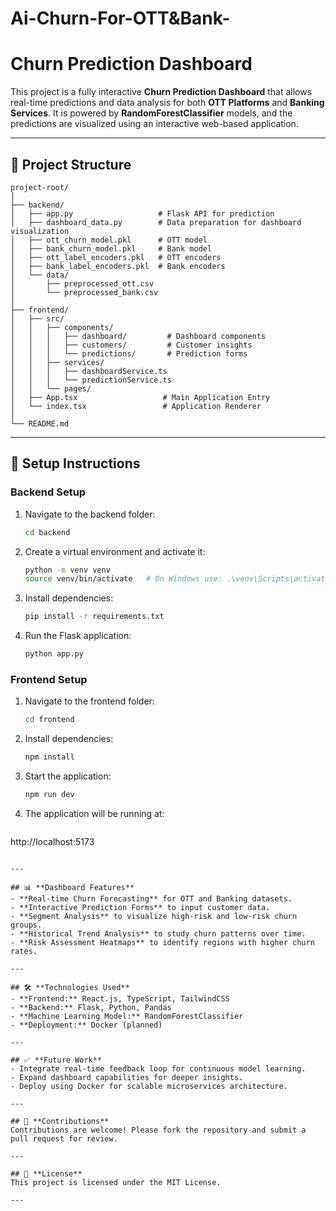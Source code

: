 # Ai-Churn-For-OTT&Bank-
# Churn Prediction Dashboard

This project is a fully interactive **Churn Prediction Dashboard** that allows real-time predictions and data analysis for both **OTT Platforms** and **Banking Services**. It is powered by **RandomForestClassifier** models, and the predictions are visualized using an interactive web-based application.

---

## 📌 **Project Structure**

```
project-root/
│
├── backend/
│   ├── app.py                   # Flask API for prediction
│   ├── dashboard_data.py        # Data preparation for dashboard visualization
│   ├── ott_churn_model.pkl      # OTT model
│   ├── bank_churn_model.pkl     # Bank model
│   ├── ott_label_encoders.pkl   # OTT encoders
│   ├── bank_label_encoders.pkl  # Bank encoders
│   └── data/
│       ├── preprocessed_ott.csv
│       └── preprocessed_bank.csv
│
├── frontend/
│   ├── src/
│   │   ├── components/
│   │   │   ├── dashboard/         # Dashboard components
│   │   │   ├── customers/         # Customer insights
│   │   │   └── predictions/       # Prediction forms
│   │   ├── services/
│   │   │   ├── dashboardService.ts
│   │   │   └── predictionService.ts
│   │   └── pages/
│   ├── App.tsx                   # Main Application Entry
│   └── index.tsx                 # Application Renderer
│
└── README.md
```

---

## 🚀 **Setup Instructions**

### **Backend Setup**
1. Navigate to the backend folder:
   ```bash
   cd backend
   ```
2. Create a virtual environment and activate it:
   ```bash
   python -m venv venv
   source venv/bin/activate   # On Windows use: .\venv\Scripts\activate
   ```
3. Install dependencies:
   ```bash
   pip install -r requirements.txt
   ```
4. Run the Flask application:
   ```bash
   python app.py
   ```

### **Frontend Setup**
1. Navigate to the frontend folder:
   ```bash
   cd frontend
   ```
2. Install dependencies:
   ```bash
   npm install
   ```
3. Start the application:
   ```bash
   npm run dev
   ```

4. The application will be running at:
   ```
http://localhost:5173
   ```

---

## 📊 **Dashboard Features**
- **Real-time Churn Forecasting** for OTT and Banking datasets.
- **Interactive Prediction Forms** to input customer data.
- **Segment Analysis** to visualize high-risk and low-risk churn groups.
- **Historical Trend Analysis** to study churn patterns over time.
- **Risk Assessment Heatmaps** to identify regions with higher churn rates.

---

## 🛠️ **Technologies Used**
- **Frontend:** React.js, TypeScript, TailwindCSS
- **Backend:** Flask, Python, Pandas
- **Machine Learning Model:** RandomForestClassifier
- **Deployment:** Docker (planned)

---

## ✅ **Future Work**
- Integrate real-time feedback loop for continuous model learning.
- Expand dashboard capabilities for deeper insights.
- Deploy using Docker for scalable microservices architecture.

---

## 🤝 **Contributions**
Contributions are welcome! Please fork the repository and submit a pull request for review.

---

## 📄 **License**
This project is licensed under the MIT License.

---
